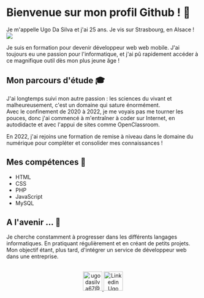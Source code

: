 # Bienvenue sur mon profil Github ! 👋
  
Je m'appelle Ugo Da Silva et j'ai 25 ans. Je vis sur Strasbourg, en Alsace ! <img src="https://img.icons8.com/plasticine/30/000000/stork.png"/>

Je suis en formation pour devenir développeur web web mobile. J'ai toujours eu une passion pour l'informatique, et j'ai pû rapidement accéder à ce magnifique outil dès mon plus jeune âge !  

## Mon parcours d'étude 🎓

J'ai longtemps suivi mon autre passion : les sciences du vivant et malheureusement, c'est un domaine qui sature énormément.  
Avec le confinement de 2020 à 2022, je me voyais pas me tourner les pouces, donc j'ai commencé à m'entraîner à coder sur Internet, en autodidacte et avec l'appui de sites comme OpenClassroom.

En 2022, j'ai rejoins une formation de remise à niveau dans le domaine du numérique pour compléter et consolider mes connaissances !

## Mes compétences 📌

* HTML
* CSS
* PHP
* JavaScript
* MySQL

## A l'avenir ... 💭

Je cherche constamment à progresser dans les différents langages informatiques. En pratiquant régulièrement et en créant de petits projets. Mon objectif étant, plus tard, d'intégrer un service de développeur web dans une entreprise.

<p align="center">
  <br/>
  <a href="mailto:ugodasilva67@gmail.com?subject=Bonjour !" target="_blank">
    <img alt="ugodasilva67@gmail.com" height="50px" width="50px" src="https://cdn-icons-png.flaticon.com/512/281/281769.png"/>
  </a>
  <a href="https://www.linkedin.com/in/ugo-da-silva-990a90139/" target="_blank">
    <img alt="Linkedin Ugo DA SILVA" width="50px" src="https://img.icons8.com/color/48/000000/linkedin.png" />
  </a>
</p>

<!--
**Articvolt/Articvolt** is a ✨ _special_ ✨ repository because its `README.md` (this file) appears on your GitHub profile.
-->
